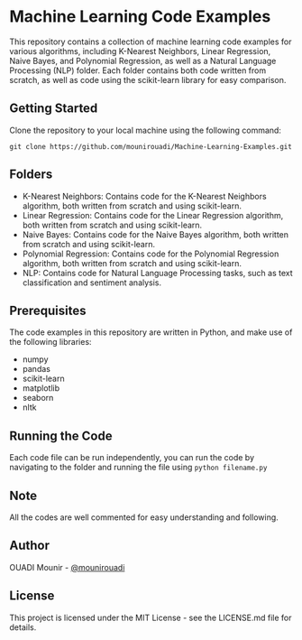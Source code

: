 # Machine Learning Code Examples
This repository contains a collection of machine learning code examples for various algorithms, including K-Nearest Neighbors, Linear Regression, Naive Bayes, and Polynomial Regression, as well as a Natural Language Processing (NLP) folder. Each folder contains both code written from scratch, as well as code using the scikit-learn library for easy comparison.

## Getting Started
Clone the repository to your local machine using the following command:

`git clone https://github.com/mounirouadi/Machine-Learning-Examples.git`

## Folders

* K-Nearest Neighbors: Contains code for the K-Nearest Neighbors algorithm, both written from scratch and using scikit-learn.
* Linear Regression: Contains code for the Linear Regression algorithm, both written from scratch and using scikit-learn.
* Naive Bayes: Contains code for the Naive Bayes algorithm, both written from scratch and using scikit-learn.
* Polynomial Regression: Contains code for the Polynomial Regression algorithm, both written from scratch and using scikit-learn.
* NLP: Contains code for Natural Language Processing tasks, such as text classification and sentiment analysis.

## Prerequisites

The code examples in this repository are written in Python, and make use of the following libraries:

* numpy
* pandas
* scikit-learn
* matplotlib
* seaborn
* nltk

## Running the Code

Each code file can be run independently, you can run the code by navigating to the folder and running the file using `python filename.py`

## Note

All the codes are well commented for easy understanding and following.

## Author
OUADI Mounir - [@mounirouadi](https://github.com/mounirouadi/)
## License
This project is licensed under the MIT License - see the LICENSE.md file for details.
